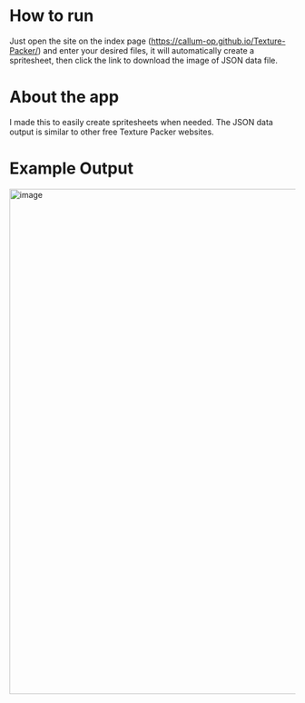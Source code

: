 # How to run
Just open the site on the index page (https://callum-op.github.io/Texture-Packer/) and enter your desired files, it will automatically create a spritesheet, 
then click the link to download the image of JSON data file.

# About the app
I made this to easily create spritesheets when needed.
The JSON data output is similar to other free Texture Packer websites.

# Example Output
<img width="1908" height="890" alt="image" src="https://github.com/user-attachments/assets/f9663436-153c-4196-9035-3c47ad49ac9d" />

